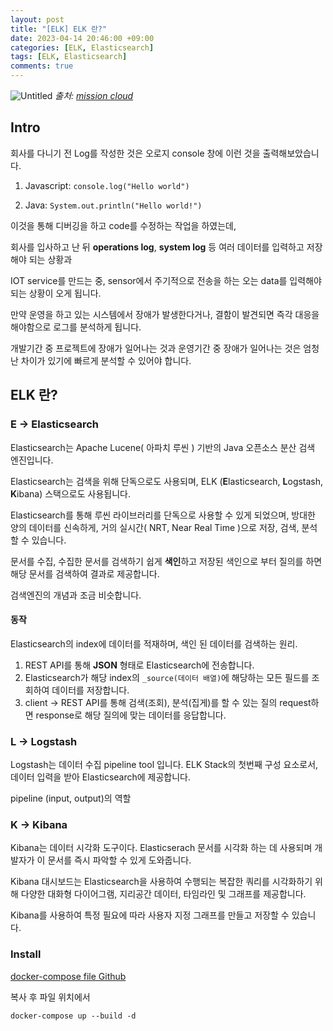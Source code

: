 ```yaml
---
layout: post
title: "[ELK] ELK 란?"
date: 2023-04-14 20:46:00 +09:00
categories: [ELK, Elasticsearch]
tags: [ELK, Elasticsearch]
comments: true
---
```

![Untitled](https://assets-global.website-files.com/5e0fd4aa98f2dc47fcd00bb7/5e14d9029a07bd0ec2ed1c1e_Will-Migrating-to-the-Cloud-Save-Money-5.png)
_출처: [mission cloud](https://www.missioncloud.com/blog/what-is-elk-stack)_

## Intro

회사를 다니기 전 Log를 작성한 것은 오로지 console 창에 이런 것을 출력해보았습니다.

1. Javascript: `console.log("Hello world")`

2. Java: `System.out.println("Hello world!")`
  
이것을 통해 디버깅을 하고 code를 수정하는 작업을 하였는데, 

회사를 입사하고 난 뒤 **operations log**, **system log** 등 여러 데이터를 입력하고 저장해야 되는 상황과

IOT service를 만드는 중, sensor에서 주기적으로 전송을 하는 오는 data를 입력해야되는 상황이 오게 됩니다.

만약 운영을 하고 있는 시스템에서 장애가 발생한다거나, 결함이 발견되면 즉각 대응을 해야함으로 로그를 분석하게 됩니다.

개발기간 중 프로젝트에 장애가 일어나는 것과 운영기간 중 장애가 일어나는 것은 엄청난 차이가 있기에 빠르게 분석할 수 있어야 합니다.

## ELK 란?

### E → Elasticsearch

Elasticsearch는 Apache Lucene( 아파치 루씬 ) 기반의 Java 오픈소스 분산 검색 엔진입니다.

Elasticsearch는 검색을 위해 단독으로도 사용되며, ELK (**E**lasticsearch, **L**ogstash, **K**ibana) 스택으로도 사용됩니다.

Elasticsearch를 통해 루씬 라이브러리를 단독으로 사용할 수 있게 되었으며, 방대한 양의 데이터를 신속하게, 거의 실시간( NRT, Near Real Time )으로 저장, 검색, 분석할 수 있습니다.

문서를 수집, 수집한 문서를 검색하기 쉽게 **색인**하고 저장된 색인으로 부터 질의를 하면 해당 문서를 검색하여 결과로 제공합니다.

검색엔진의 개념과 조금 비슷합니다.

#### 동작

Elasticsearch의 index에 데이터를 적재하며, 색인 된 데이터를 검색하는 원리.

1. REST API를 통해 **JSON** 형태로 Elasticsearch에 전송합니다.
2. Elasticsearch가 해당 index의 `_source(데이터 배열)`에 해당하는 모든 필드를 조회하여 데이터를 저장합니다.
3. client -> REST API를 통해 검색(조회), 분석(집게)를 할 수 있는 질의 request하면 response로 해당 질의에 맞는 데이터를 응답합니다.

### L → Logstash

Logstash는 데이터 수집 pipeline tool 입니다.  ELK Stack의 첫번째 구성 요소로서, 데이터 입력을 받아 Elasticsearch에 제공합니다.

pipeline (input, output)의 역할

### K → Kibana

Kibana는 데이터 시각화 도구이다. Elasticserach 문서를 시각화 하는 데 사용되며 개발자가 이 문서를 즉시 파악할 수 있게 도와줍니다.

Kibana 대시보드는 Elasticsearch을 사용하여 수행되는 복잡한 쿼리를 시각화하기 위해 다양한 대화형 다이어그램, 지리공간 데이터, 타임라인 및 그래프를 제공합니다.

Kibana를 사용하여 특정 필요에 따라 사용자 지정 그래프를 만들고 저장할 수 있습니다.

### Install

[docker-compose file Github](https://github.com/Dong-yeong0/Dev/blob/main/ELK/docker-compose.yml)

복사 후 파일 위치에서

```shell
docker-compose up --build -d
```
